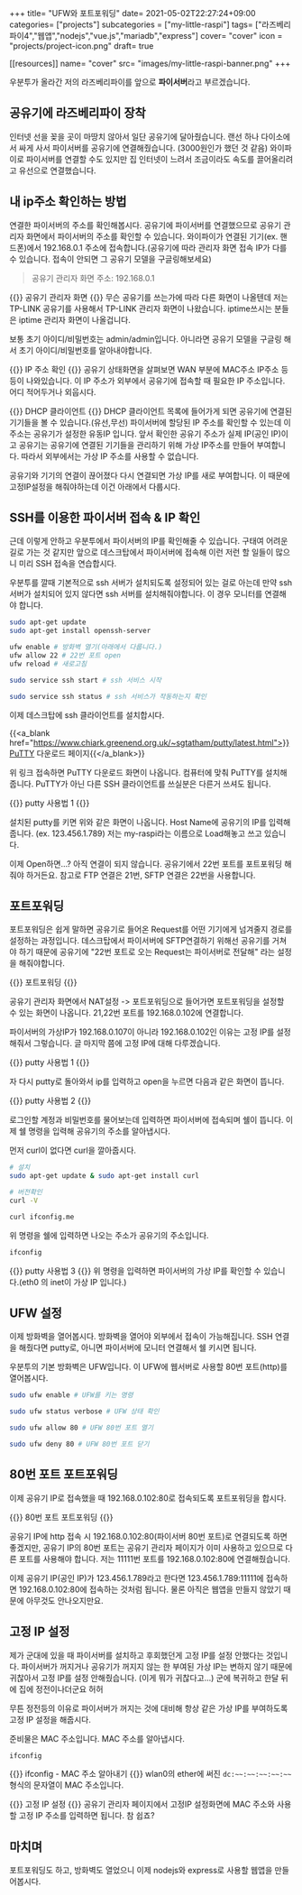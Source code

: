 +++
title= "UFW와 포트포워딩"
date= 2021-05-02T22:27:24+09:00
categories= ["projects"]
subcategories = ["my-little-raspi"]
tags= ["라즈베리파이4","웹앱","nodejs","vue.js","mariadb","express"]
cover= "cover"
icon = "projects/project-icon.png"
draft= true

[[resources]]
  name= "cover"
  src= "images/my-little-raspi-banner.png"
+++

우분투가 올라간 저의 라즈베리파이를 앞으로 **파이서버**라고 부르겠습니다. 

## 공유기에 라즈베리파이 장착
인터넷 선을 꽂을 곳이 마땅치 않아서 일단 공유기에 달아줬습니다. 랜선 하나 다이소에서 싸게 사서 파이서버를 공유기에 연결해줬습니다. (3000원인가 했던 것 같음) 와이파이로 파이서버를 연결할 수도 있지만 집 인터넷이 느려서 조금이라도 속도를 끌어올리려고 유선으로 연결했습니다.

## 내 ip주소 확인하는 방법
연결한 파이서버의 주소를 확인해봅시다. 공유기에 파이서버를 연결했으므로 공유기 관리자 화면에서 파이서버의 주소를 확인할 수 있습니다. 와이파이가 연결된 기기(ex. 핸드폰)에서 192.168.0.1 주소에 접속합니다.(공유기에 따라 관리자 화면 접속 IP가 다를 수 있습니다. 접속이 안되면 그 공유기 모델을 구글링해보세요)

> 공유기 관리자 화면 주소: 192.168.0.1 

{{<figure-img src="images/tp-link_화면.jpg" alt="공유기 관리자 화면">}}
공유기 관리자 화면
{{</figure-img>}}
무슨 공유기를 쓰는가에 따라 다른 화면이 나올텐데 저는 TP-LINK 공유기를 사용해서 TP-LINK 관리자 화면이 나왔습니다. iptime쓰시는 분들은 iptime 관리자 화면이 나올겁니다.

보통 초기 아이디/비밀번호는 admin/admin입니다. 아니라면 공유기 모델을 구글링 해서 초기 아이디/비밀번호를 알아내야합니다. 

{{<figure-img src="images/공유기_관리자_화면의_IP주소.jpg" alt="공유기 관리자 화면 - IP주소">}}
IP 주소 확인
{{</figure-img>}}
공유기 상태화면을 살펴보면 WAN 부분에 MAC주소 IP주소 등등이 나와있습니다. 이 IP 주소가 외부에서 공유기에 접속할 때 필요한 IP 주소입니다. 어디 적어두거나 외웁시다. 

{{<figure-img src="images/DHCP_클라이언트.jpg" alt="공유기 관리자 화면 - DHCP 클라이언트 목록">}}
DHCP 클라이언트
{{</figure-img>}}
DHCP 클라이언트 목록에 들어가게 되면 공유기에 연결된 기기들을 볼 수 있습니다.(유선,무선) 파이서버에 할당된 IP 주소를 확인할 수 있는데 이 주소는 공유기가 설정한 유동IP 입니다. 앞서 확인한 공유기 주소가 실제 IP(공인 IP)이고 공유기는 공유기에 연결된 기기들을 관리하기 위해 가상 IP주소를 만들어 부여합니다. 따라서 외부에서는 가상 IP 주소를 사용할 수 없습니다. 

공유기와 기기의 연결이 끊어졌다 다시 연결되면 가상 IP를 새로 부여합니다. 이 때문에 고정IP설정을 해줘야하는데 이건 아래에서 다룹시다. 
 
## SSH를 이용한 파이서버 접속 & IP 확인
근데 이렇게 안하고 우분투에서 파이서버의 IP를 확인해줄 수 있습니다. 구태여 어려운 길로 가는 것 같지만 앞으로 데스크탑에서 파이서버에 접속해 이런 저런 할 일들이 많으니 미리 SSH 접속을 연습합시다. 

우분투를 깔때 기본적으로 ssh 서버가 설치되도록 설정되어 있는 걸로 아는데 만약 ssh 서버가 설치되어 있지 않다면 ssh 서버를 설치해줘야합니다. 이 경우 모니터를 연결해야 합니다. 

```bash
sudo apt-get update
sudo apt-get install openssh-server

ufw enable # 방화벽 열기(아래에서 다룹니다.)
ufw allow 22 # 22번 포트 open
ufw reload # 새로고침

sudo service ssh start # ssh 서비스 시작

sudo service ssh status # ssh 서비스가 작동하는지 확인
```

이제 데스크탑에 ssh 클라이언트를 설치합시다.

{{<a_blank href="https://www.chiark.greenend.org.uk/~sgtatham/putty/latest.html">}}PuTTY 다운로드 페이지{{</a_blank>}}

위 링크 접속하면 PuTTY 다운로드 화면이 나옵니다. 컴퓨터에 맞춰 PuTTY를 설치해줍니다. PuTTY가 아닌 다른 SSH 클라이언트를 쓰실분은 다른거 쓰셔도 됩니다.

{{<figure-img src="images/putty 화면.png" alt="putty 사용법">}}
putty 사용법 1
{{</figure-img>}}

설치된 putty를 키면 위와 같은 화면이 나옵니다. Host Name에 공유기의 IP를 입력해줍니다. (ex. 123.456.1.789) 저는 my-raspi라는 이름으로 Load해놓고 쓰고 있습니다. 

이제 Open하면...? 아직 연결이 되지 않습니다. 공유기에서 22번 포트를 포트포워딩 해줘야 하거든요. 참고로 FTP 연결은 21번, SFTP 연결은 22번을 사용합니다.

## 포트포워딩
포트포워딩은 쉽게 말하면 공유기로 들어온 Request를 어떤 기기에게 넘겨줄지 경로를 설정하는 과정입니다. 데스크탑에서 파이서버에 SFTP연결하기 위해선 공유기를 거쳐야 하기 때문에 공유기에 "22번 포트로 오는 Request는 파이서버로 전달해" 라는 설정을 해줘야합니다.

{{<figure-img src="images/포트포워딩1.jpg" alt="포트포워딩">}}
포트포워딩
{{</figure-img>}}

공유기 관리자 화면에서 NAT설정 -> 포트포워딩으로 들어가면 포트포워딩을 설정할 수 있는 화면이 나옵니다. 21,22번 포트를 192.168.0.102에 연결합니다. 

파이서버의 가상IP가 192.168.0.107이 아니라 192.168.0.102인 이유는 고정 IP를 설정해줘서 그렇습니다. 글 마지막 쯤에 고정 IP에 대해 다루겠습니다.

{{<figure-img src="images/putty 화면.png" alt="putty 사용법">}}
putty 사용법 1
{{</figure-img>}}

자 다시 putty로 돌아와서 ip를 입력하고 open을 누르면 다음과 같은 화면이 뜹니다.

{{<figure-img src="images/putty 화면2.png" alt="putty 사용법2">}}
putty 사용법 2
{{</figure-img>}}

로그인할 계정과 비밀번호를 물어보는데 입력하면 파이서버에 접속되며 쉘이 뜹니다. 이제 쉘 명령을 입력해 공유기의 주소를 알아냅시다.

먼저 curl이 없다면 curl을 깔아줍시다.
```bash
# 설치
sudo apt-get update & sudo apt-get install curl 

# 버전확인
curl -V
```

```bash
curl ifconfig.me
```
위 명령을 쉘에 입력하면 나오는 주소가 공유기의 주소입니다.

```bash
ifconfig
```
{{<figure-img src="images/putty 화면3.png" alt="putty 사용법3">}}
putty 사용법 3
{{</figure-img>}}
위 명령을 입력하면 파이서버의 가상 IP를 확인할 수 있습니다.(eth0 의 inet이 가상 IP 입니다.)

## UFW 설정
이제 방화벽을 열어봅시다. 방화벽을 열어야 외부에서 접속이 가능해집니다. SSH 연결을 해줬다면 putty로, 아니면 파이서버에 모니터 연결해서 쉘 키시면 됩니다.

우분투의 기본 방화벽은 UFW입니다. 이 UFW에 웹서버로 사용할 80번 포트(http)를 열어봅시다.

```bash
sudo ufw enable # UFW를 키는 명령

sudo ufw status verbose # UFW 상태 확인

sudo ufw allow 80 # UFW 80번 포트 열기

sudo ufw deny 80 # UFW 80번 포트 닫기
```

## 80번 포트 포트포워딩
이제 공유기 IP로 접속했을 때 192.168.0.102:80로 접속되도록 포트포워딩을 합시다.

{{<figure-img src="images/포트포워딩2.jpg" alt="포트포워딩2">}}
80번 포트 포트포워딩
{{</figure-img>}}

공유기 IP에 http 접속 시 192.168.0.102:80(파이서버 80번 포트)로 연결되도록 하면 좋겠지만, 공유기 IP의 80번 포트는 공유기 관리자 페이지가 이미 사용하고 있으므로 다른 포트를 사용해야 합니다. 저는 11111번 포트를 192.168.0.102:80에 연결해줬습니다.

이제 공유기 IP(공인 IP)가 123.456.1.789라고 한다면 123.456.1.789:11111에 접속하면 192.168.0.102:80에 접속하는 것처럼 됩니다. 물론 아직은 웹앱을 만들지 않았기 때문에 아무것도 안나오지만요.

## 고정 IP 설정
제가 군대에 있을 때 파이서버를 설치하고 후회했던게 고정 IP를 설정 안했다는 것입니다. 파이서버가 꺼지거나 공유기가 꺼지지 않는 한 부여된 가상 IP는 변하지 않기 때문에 귀찮아서 고정 IP를 설정 안해줬습니다. (이게 뭐가 귀찮다고...) 군에 복귀하고 한달 뒤에 집에 정전이나더군요 허허

무튼 정전등의 이유로 파이서버가 꺼지는 것에 대비해 항상 같은 가상 IP를 부여하도록 고정 IP 설정을 해줍시다.

준비물은 MAC 주소입니다. MAC 주소를 알아냅시다.
```bash
ifconfig
```
{{<figure-img src="images/ifconfig.png" alt="ifconfig">}}
ifconfig - MAC 주소 알아내기
{{</figure-img>}}
wlan0의 ether에 써진 `dc:~~:~~:~~:~~:~~` 형식의 문자열이 MAC 주소입니다.

{{<figure-img src="images/고정IP.jpg" alt="고정 IP 설정">}}
고정 IP 설정
{{</figure-img>}}
공유기 관리자 페이지에서 고정IP 설정화면에 MAC 주소와 사용할 고정 IP 주소를 입력하면 됩니다. 참 쉽죠?

## 마치며
포트포워딩도 하고, 방화벽도 열었으니 이제 nodejs와 express로 사용할 웹앱을 만들어봅시다.